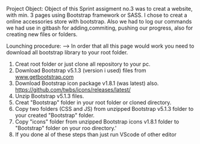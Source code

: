 Project Object:
Object of this Sprint assigment no.3 was to creat a website, with min. 3 pages using Bootstrap framework or SASS.
I chose to creat a online accessories store with bootstrap.
Also we had to log our commands we had use in gitbash for adding,commiting, pushing our progress, also for creating new files or folders.

Lounching procedure: -->
In order that all this page would work you need to download all bootstrap library to your root folder.

1. Creat root folder or just clone all repository to your pc.
2. Download Bootstrap v5.1.3 (version i used) files from
   www.getbootstrap.com
3. Download Bootstrap icon package v1.8.1 (was latest) also. https://github.com/twbs/icons/releases/latest/
4. Unzip Bootstrap v5.1.3 files.
5. Creat "Bootstrap" folder in your root folder or cloned directory.
6. Copy two folders (CSS and JS) from unzipped Bootstrap v5.1.3 folder to your created "Bootstrap" folder.
7. Copy "icons" folder from unzipped Bootstrap icons v1.8.1 folder to "Bootstrap" folder on your roo directory.'
8. If you done al of these steps than just run VScode of other editor
